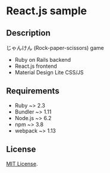 # React.js sample

## Description

じゃんけん (Rock-paper-scissors) game

* Ruby on Rails backend
* React.js frontend
* Material Design Lite CSS/JS

## Requirements

* Ruby ~> 2.3
* Bundler ~> 1.11
* Node.js ~> 6.2
* npm ~> 3.8
* webpack ~> 1.13


## License

[MIT License](http://www.opensource.org/licenses/MIT).
